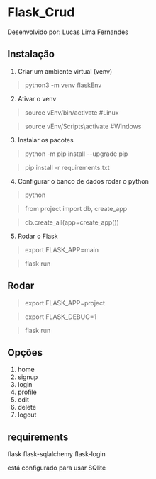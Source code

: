 # Flask_Crud
Desenvolvido por:
Lucas Lima Fernandes

## Instalação

1.  Criar um ambiente virtual (venv)
>python3 -m venv flaskEnv

2.  Ativar o venv
>source vEnv/bin/activate   #Linux

> source vEnv/Scripts\activate  #Windows

3.  Instalar os pacotes
>python -m pip install --upgrade pip

>pip install -r requirements.txt

4. Configurar o banco de dados
rodar o python

>python

>from project import db, create_app

>db.create_all(app=create_app())


5.  Rodar o Flask
>export FLASK_APP=main

>flask run

## Rodar
>export FLASK_APP=project

>export FLASK_DEBUG=1

>flask run


## Opções

1. home
2. signup
3. login
4. profile
5. edit
6. delete
7. logout


## requirements
flask
flask-sqlalchemy
flask-login

está configurado para usar SQlite
